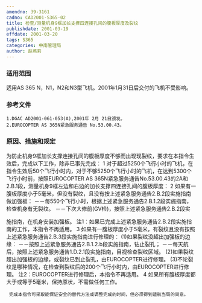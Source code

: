 ```yaml
---
amendno: 39-3161
cadno: CAD2001-S365-02
title: 检查/测量机身9框加长支撑四连接孔间的腹板厚度及裂纹
publishdate: 2001-03-19
effdate: 2001-03-20
tags: S365
categories: 中南管理局
author: 赵燕莉
---
```


### 适用范围 
适用AS 365 N，N1，N2和N3型飞机。2001年1月31日后交付的飞机不受影响。

<!--more-->
### 参考文件
    1.DGAC AD2001-061-053(A),2001年 2月 21日颁发。
    2.EUROCOPTER AS 365N紧急服务通告 No.53.00.43。

### 原因、措施和规定 
为防止机身9框加长支撑连接孔间的腹板厚度不够而出现现裂纹，要求在本指令生效后，完成以下工作，除非已事先完成： 
    1 对于超过5250个飞行小时的飞机，在指令生效后50个飞行小时内，对于不够5250个飞行小时的飞机，在达到5300个飞行小时前，按照EUROCOPTER AS 365N紧急服务通告No.53.00.43的2A和2.B.1段，测量机身9框左边和右边的加长支撑四连接孔间的腹板厚度： 
    2 如果有一腹板厚度小于5毫米，但没有裂纹，且没有按上述紧急服务通告2.B.2段实施指南做加强板：          －－每550个飞行小时，根据上述紧急服务通告2.B.1.2段实施指南，检查机身有无裂纹。          －－下次大修前(GV检)，按照上述紧急服务通告2.B.2段实
  
施指南，在机身安装加强板。 注1：如果已完成上述紧急服务通告2.B.2段实施指南的工作，本指令不再适用。     3 如果有一腹板厚度小于5毫米，有裂纹且没有按照上述紧急服务通告2.B.3段实施指南进行修理的： 
(1)如果裂纹没超出加强板的边缘：           －－按照上述紧急服务通告2.B.1.2.b段实施指南，钻止裂孔； 
－－每天航后，按照上述紧急服务通告1.D.2.1段实施指南，目视检查裂纹区域。 
(2)如果裂纹超出加强板的边缘，或裂纹已到止裂孔，由EUROCOPTER进行修理。 
(3)不论裂纹是哪种情况，在检查到裂纹后的200个飞行小时内，由EUROCOPTER进行修理。 注2：EUROCOPTER进行修理后，本指令不再适用。      4 如果所有腹板厚度都大于或等于5毫米，保持原状，不需做任何工作。 

     完成本指令可采取能保证安全的替代方法或调整完成的时间，但必须得到适航当局的同意。 
